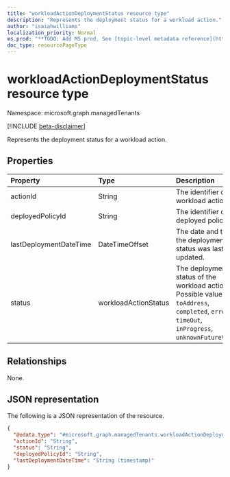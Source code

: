 ```yaml
---
title: "workloadActionDeploymentStatus resource type"
description: "Represents the deployment status for a workload action."
author: "isaiahwilliams"
localization_priority: Normal
ms.prod: "**TODO: Add MS prod. See [topic-level metadata reference](https://msgo.azurewebsites.net/add/document/guidelines/metadata.html#topic-level-metadata)**"
doc_type: resourcePageType
---
```


# workloadActionDeploymentStatus resource type

Namespace: microsoft.graph.managedTenants

[!INCLUDE [beta-disclaimer](../../includes/beta-disclaimer.md)]

Represents the deployment status for a workload action.

## Properties

|Property|Type|Description|
|:---|:---|:---|
|actionId|String|The identifier of the workload action.|
|deployedPolicyId|String|The identifier of the deployed policy.|
|lastDeploymentDateTime|DateTimeOffset|The date and time the deployment status was last updated.|
|status|workloadActionStatus|The deployment status of the workload action. Possible values are: `toAddress`, `completed`, `error`, `timeOut`, `inProgress`, `unknownFutureValue`.|

## Relationships

None.

## JSON representation

The following is a JSON representation of the resource.
<!-- {
  "blockType": "resource",
  "@odata.type": "microsoft.graph.managedTenants.workloadActionDeploymentStatus"
}
-->
``` json
{
  "@odata.type": "#microsoft.graph.managedTenants.workloadActionDeploymentStatus",
  "actionId": "String",
  "status": "String",
  "deployedPolicyId": "String",
  "lastDeploymentDateTime": "String (timestamp)"
}
```
